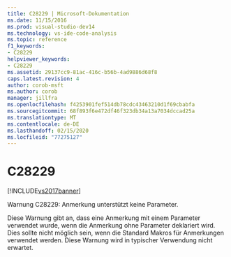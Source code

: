```yaml
---
title: C28229 | Microsoft-Dokumentation
ms.date: 11/15/2016
ms.prod: visual-studio-dev14
ms.technology: vs-ide-code-analysis
ms.topic: reference
f1_keywords:
- C28229
helpviewer_keywords:
- C28229
ms.assetid: 29137cc9-81ac-416c-b56b-4ad9886d68f8
caps.latest.revision: 4
author: corob-msft
ms.author: corob
manager: jillfra
ms.openlocfilehash: f4253901fef514db78cdc43463210d1f69cbabfa
ms.sourcegitcommit: 68f893f6e472df46f323db34a13a7034dccad25a
ms.translationtype: MT
ms.contentlocale: de-DE
ms.lasthandoff: 02/15/2020
ms.locfileid: "77275127"
---
```

# <a name="c28229"></a>C28229
[!INCLUDE[vs2017banner](../includes/vs2017banner.md)]

Warnung C28229: Anmerkung unterstützt keine Parameter.  
  
 Diese Warnung gibt an, dass eine Anmerkung mit einem Parameter verwendet wurde, wenn die Anmerkung ohne Parameter deklariert wird. Dies sollte nicht möglich sein, wenn die Standard Makros für Anmerkungen verwendet werden. Diese Warnung wird in typischer Verwendung nicht erwartet.
